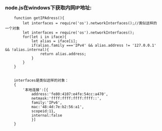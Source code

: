 ### node.js在windows下获取内网IP地址: ###
			


		function getIPAdress(){
			let interfaces = require('os').networkInterfaces();//类似这样的一个对象
			let interfaces = require('os').networkInterfaces();
			for(let i in iface){
				let alias = iface[i];
				if(alias.family ==='IPv4' && alias.address != '127.0.0.1' && !alias.internal){
					return alias.address;
				}
			}
		}

		
		interfaces是类似这样的对象：
		{
			'本地连接':[{
				address:'fe80:4107:e4fe:54cc:a470',
				netmask:'ffff:ffff:ffff:ffff::',
				family:'IPv6',
				mac:'48:4d:7e:b2:56:a1',
				scopeid:11,
				internal:false
				}]
		}